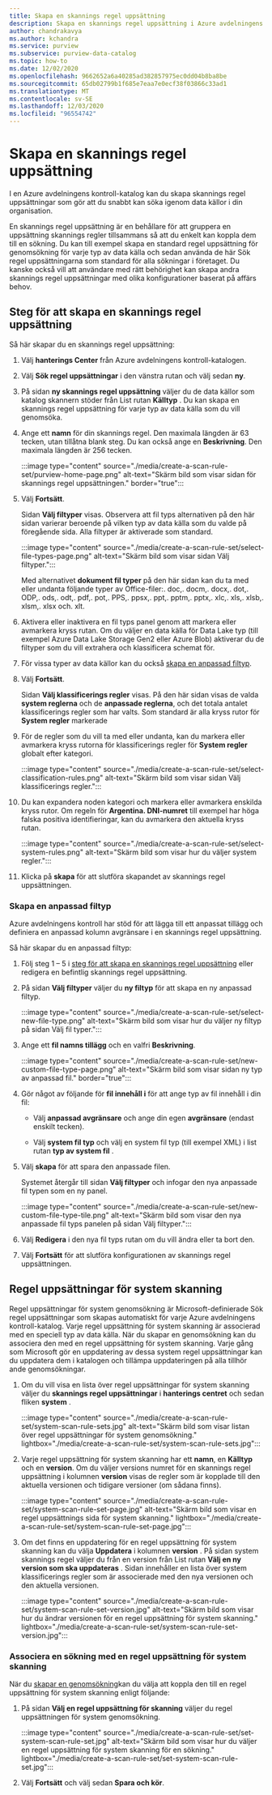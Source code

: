 ```yaml
---
title: Skapa en skannings regel uppsättning
description: Skapa en skannings regel uppsättning i Azure avdelningens kontroll för att snabbt söka igenom data källor i din organisation.
author: chandrakavya
ms.author: kchandra
ms.service: purview
ms.subservice: purview-data-catalog
ms.topic: how-to
ms.date: 12/02/2020
ms.openlocfilehash: 9662652a6a40285ad382857975ec0dd04b8ba8be
ms.sourcegitcommit: 65db02799b1f685e7eaa7e0ecf38f03866c33ad1
ms.translationtype: MT
ms.contentlocale: sv-SE
ms.lasthandoff: 12/03/2020
ms.locfileid: "96554742"
---
```

# <a name="create-a-scan-rule-set"></a>Skapa en skannings regel uppsättning

I en Azure avdelningens kontroll-katalog kan du skapa skannings regel uppsättningar som gör att du snabbt kan söka igenom data källor i din organisation.

En skannings regel uppsättning är en behållare för att gruppera en uppsättning skannings regler tillsammans så att du enkelt kan koppla dem till en sökning. Du kan till exempel skapa en standard regel uppsättning för genomsökning för varje typ av data källa och sedan använda de här Sök regel uppsättningarna som standard för alla sökningar i företaget. Du kanske också vill att användare med rätt behörighet kan skapa andra skannings regel uppsättningar med olika konfigurationer baserat på affärs behov.

## <a name="steps-to-create-a-scan-rule-set"></a>Steg för att skapa en skannings regel uppsättning

Så här skapar du en skannings regel uppsättning:

1. Välj **hanterings Center** från Azure avdelningens kontroll-katalogen.

1. Välj **Sök regel uppsättningar** i den vänstra rutan och välj sedan **ny**.

1. På sidan **ny skannings regel uppsättning** väljer du de data källor som katalog skannern stöder från List rutan **Källtyp** . Du kan skapa en skannings regel uppsättning för varje typ av data källa som du vill genomsöka.

1. Ange ett **namn** för din skannings regel. Den maximala längden är 63 tecken, utan tillåtna blank steg. Du kan också ange en **Beskrivning**. Den maximala längden är 256 tecken.

   :::image type="content" source="./media/create-a-scan-rule-set/purview-home-page.png" alt-text="Skärm bild som visar sidan för skannings regel uppsättningen." border="true":::

1. Välj **Fortsätt**.

   Sidan **Välj filtyper** visas. Observera att fil typs alternativen på den här sidan varierar beroende på vilken typ av data källa som du valde på föregående sida. Alla filtyper är aktiverade som standard.

      :::image type="content" source="./media/create-a-scan-rule-set/select-file-types-page.png" alt-text="Skärm bild som visar sidan Välj filtyper.":::

   Med alternativet **dokument fil typer** på den här sidan kan du ta med eller undanta följande typer av Office-filer:. doc,. docm,. docx,. dot,. ODP,. ods,. odt,. pdf,. pot,. PPS,. ppsx,. ppt,. pptm,. pptx,. xlc,. xls,. xlsb,. xlsm,. xlsx och. xlt.

1. Aktivera eller inaktivera en fil typs panel genom att markera eller avmarkera kryss rutan. Om du väljer en data källa för Data Lake typ (till exempel Azure Data Lake Storage Gen2 eller Azure Blob) aktiverar du de filtyper som du vill extrahera och klassificera schemat för.

1. För vissa typer av data källor kan du också [skapa en anpassad filtyp](#create-a-custom-file-type).

1. Välj **Fortsätt**.

   Sidan **Välj klassificerings regler** visas. På den här sidan visas de valda **system reglerna** och de **anpassade reglerna**, och det totala antalet klassificerings regler som har valts. Som standard är alla kryss rutor för **System regler** markerade

1. För de regler som du vill ta med eller undanta, kan du markera eller avmarkera kryss rutorna för klassificerings regler för **System regler** globalt efter kategori.

   :::image type="content" source="./media/create-a-scan-rule-set/select-classification-rules.png" alt-text="Skärm bild som visar sidan Välj klassificerings regler.":::

1. Du kan expandera noden kategori och markera eller avmarkera enskilda kryss rutor. Om regeln för **Argentina. DNI-numret** till exempel har höga falska positiva identifieringar, kan du avmarkera den aktuella kryss rutan.

   :::image type="content" source="./media/create-a-scan-rule-set/select-system-rules.png" alt-text="Skärm bild som visar hur du väljer system regler.":::

1. Klicka på **skapa** för att slutföra skapandet av skannings regel uppsättningen.

### <a name="create-a-custom-file-type"></a>Skapa en anpassad filtyp

Azure avdelningens kontroll har stöd för att lägga till ett anpassat tillägg och definiera en anpassad kolumn avgränsare i en skannings regel uppsättning.

Så här skapar du en anpassad filtyp:

1. Följ steg 1 – 5 i [steg för att skapa en skannings regel uppsättning](#steps-to-create-a-scan-rule-set) eller redigera en befintlig skannings regel uppsättning.

1. På sidan **Välj filtyper** väljer du **ny filtyp** för att skapa en ny anpassad filtyp.

   :::image type="content" source="./media/create-a-scan-rule-set/select-new-file-type.png" alt-text="Skärm bild som visar hur du väljer ny filtyp på sidan Välj fil typer.":::

1. Ange ett **fil namns tillägg** och en valfri **Beskrivning**.

   :::image type="content" source="./media/create-a-scan-rule-set/new-custom-file-type-page.png" alt-text="Skärm bild som visar sidan ny typ av anpassad fil." border="true":::

1. Gör något av följande för **fil innehåll i** för att ange typ av fil innehåll i din fil:

   - Välj **anpassad avgränsare** och ange din egen **avgränsare** (endast enskilt tecken).

   - Välj **system fil typ** och välj en system fil typ (till exempel XML) i list rutan **typ av system fil** .

1. Välj **skapa** för att spara den anpassade filen.

   Systemet återgår till sidan **Välj filtyper** och infogar den nya anpassade fil typen som en ny panel.

   :::image type="content" source="./media/create-a-scan-rule-set/new-custom-file-type-tile.png" alt-text="Skärm bild som visar den nya anpassade fil typs panelen på sidan Välj filtyper.":::

1. Välj **Redigera** i den nya fil typs rutan om du vill ändra eller ta bort den.

1. Välj **Fortsätt** för att slutföra konfigurationen av skannings regel uppsättningen.

## <a name="system-scan-rule-sets"></a>Regel uppsättningar för system skanning

Regel uppsättningar för system genomsökning är Microsoft-definierade Sök regel uppsättningar som skapas automatiskt för varje Azure avdelningens kontroll-katalog. Varje regel uppsättning för system skanning är associerad med en speciell typ av data källa. När du skapar en genomsökning kan du associera den med en regel uppsättning för system skanning. Varje gång som Microsoft gör en uppdatering av dessa system regel uppsättningar kan du uppdatera dem i katalogen och tillämpa uppdateringen på alla tillhör ande genomsökningar.

1. Om du vill visa en lista över regel uppsättningar för system skanning väljer du **skannings regel uppsättningar** i **hanterings centret** och sedan fliken **system** .

   :::image type="content" source="./media/create-a-scan-rule-set/system-scan-rule-sets.jpg" alt-text="Skärm bild som visar listan över regel uppsättningar för system genomsökning." lightbox="./media/create-a-scan-rule-set/system-scan-rule-sets.jpg":::

1. Varje regel uppsättning för system skanning har ett **namn**, en **Källtyp** och en **version**. Om du väljer versions numret för en skannings regel uppsättning i kolumnen **version** visas de regler som är kopplade till den aktuella versionen och tidigare versioner (om sådana finns).

   :::image type="content" source="./media/create-a-scan-rule-set/system-scan-rule-set-page.jpg" alt-text="Skärm bild som visar en regel uppsättnings sida för system skanning." lightbox="./media/create-a-scan-rule-set/system-scan-rule-set-page.jpg":::

1. Om det finns en uppdatering för en regel uppsättning för system skanning kan du välja **Uppdatera** i kolumnen **version** . På sidan system skannings regel väljer du från en version från List rutan **Välj en ny version som ska uppdateras** . Sidan innehåller en lista över system klassificerings regler som är associerade med den nya versionen och den aktuella versionen.

   :::image type="content" source="./media/create-a-scan-rule-set/system-scan-rule-set-version.jpg" alt-text="Skärm bild som visar hur du ändrar versionen för en regel uppsättning för system skanning." lightbox="./media/create-a-scan-rule-set/system-scan-rule-set-version.jpg":::

### <a name="associate-a-scan-with-a-system-scan-rule-set"></a>Associera en sökning med en regel uppsättning för system skanning

När du [skapar en genomsökning](tutorial-scan-data.md#scan-data-into-the-catalog)kan du välja att koppla den till en regel uppsättning för system skanning enligt följande:

1. På sidan **Välj en regel uppsättning för skanning** väljer du regel uppsättningen för system genomsökning.

   :::image type="content" source="./media/create-a-scan-rule-set/set-system-scan-rule-set.jpg" alt-text="Skärm bild som visar hur du väljer en regel uppsättning för system skanning för en sökning." lightbox="./media/create-a-scan-rule-set/set-system-scan-rule-set.jpg":::

1. Välj **Fortsätt** och välj sedan **Spara och kör**.
